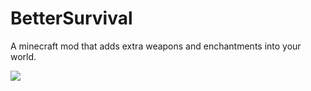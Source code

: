 # BetterSurvival
A minecraft mod that adds extra weapons and enchantments into your world.
 
 
[![](http://cf.way2muchnoise.eu/title/260360_Download_%20.svg?badge_style=for_the_badge)](https://www.curseforge.com/minecraft/mc-mods/better-survival-mod)
